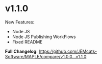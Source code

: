 # v1.1.0

New Features:
- Node JS
- Node JS Publishing WorkFlows
- Fixed README

**Full Changelog**: https://github.com/JEMcats-Software/MAPLE/compare/v1.0.0...v1.1.0